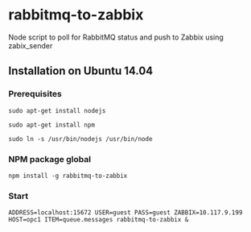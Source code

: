 # rabbitmq-to-zabbix
Node script to poll for RabbitMQ status and push to Zabbix using zabix_sender

## Installation on Ubuntu 14.04

### Prerequisites
```sudo apt-get install nodejs```

```sudo apt-get install npm```

```sudo ln -s /usr/bin/nodejs /usr/bin/node```

### NPM package global

```npm install -g rabbitmq-to-zabbix```

### Start

```ADDRESS=localhost:15672 USER=guest PASS=guest ZABBIX=10.117.9.199 HOST=opc1 ITEM=queue.messages rabbitmq-to-zabbix &```
